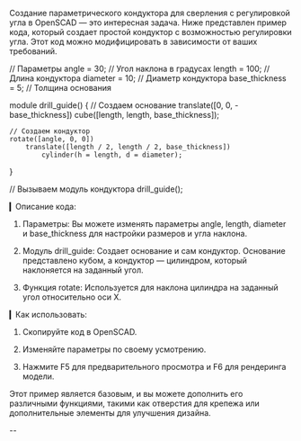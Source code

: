 Создание параметрического кондуктора для сверления с регулировкой угла в OpenSCAD — это интересная задача. Ниже представлен пример кода, который создает простой кондуктор с возможностью регулировки угла. Этот код можно модифицировать в зависимости от ваших требований.

// Параметры
angle = 30; // Угол наклона в градусах
length = 100; // Длина кондуктора
diameter = 10; // Диаметр кондуктора
base_thickness = 5; // Толщина основания

module drill_guide() {
    // Создаем основание
    translate([0, 0, -base_thickness])
        cube([length, length, base_thickness]);

    // Создаем кондуктор
    rotate([angle, 0, 0])
        translate([length / 2, length / 2, base_thickness])
            cylinder(h = length, d = diameter);
}

// Вызываем модуль кондуктора
drill_guide();


▎Описание кода:

1. Параметры: Вы можете изменять параметры angle, length, diameter и base_thickness для настройки размеров и угла наклона.

2. Модуль drill_guide: Создает основание и сам кондуктор. Основание представлено кубом, а кондуктор — цилиндром, который наклоняется на заданный угол.

3. Функция rotate: Используется для наклона цилиндра на заданный угол относительно оси X.

▎Как использовать:

1. Скопируйте код в OpenSCAD.

2. Изменяйте параметры по своему усмотрению.

3. Нажмите F5 для предварительного просмотра и F6 для рендеринга модели.

Этот пример является базовым, и вы можете дополнить его различными функциями, такими как отверстия для крепежа или дополнительные элементы для улучшения дизайна.

--

